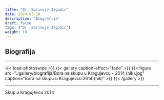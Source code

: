 ```yaml
---
title: "Dr. Borivoje Jagodić"
date: 2024-03-18
description: "Biografija"
draft: false
tags: ["Dr. Borivoje Jagodić"]
weight: 10
---
```

## Biografija

<hr>
{{< load-photoswipe >}}
{{< gallery caption-effect="fade" >}}
  {{< figure src="./gallery/biografija/Bora na skupu u Kragujevcu - 2014 (nik).jpg" caption="Bora na skupu u Kragujevcu 2014 (nik)" >}}
{{< /gallery >}}
<hr>

<p class="text-center">Skup u Kragujevcu 2014</p>
